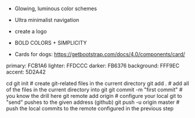 - Glowing, luminous color schemes
- Ultra minimalist navigation
- create a logo
- BOLD COLORS + SIMPLICITY

- Cards for dogs: https://getbootstrap.com/docs/4.0/components/card/



primary: FCB1A6
lighter: FFDCCC
darker: FB6376
background: FFF9EC
accent: 5D2A42

cd <whatever directory>
git init    # create git-related files in the current directory
git add .   # add all of the files in the current directory into git
git commit -m "first commit"           # you know the drill here
git remote add origin <your repo url>  # configure your local git to "send" pushes to the given address (github)
git push -u origin master              # push the local commits to the remote configured in the previous step
